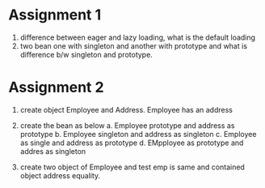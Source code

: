 # Assignment 1
1. difference between eager and lazy loading, what is the default loading
2. two bean one with singleton and another with prototype and what is difference b/w singleton and prototype.
# Assignment 2
1. create object Employee and Address. Employee has an address
2. create the bean as below
    a. Employee prototype and address as prototype
    b. Employee singleton and address as singleton
    c. Employee as single and address as prototype
    d. EMpployee as prototype and addres as singleton

3. create two object of Employee and test emp is same and contained object address equality.